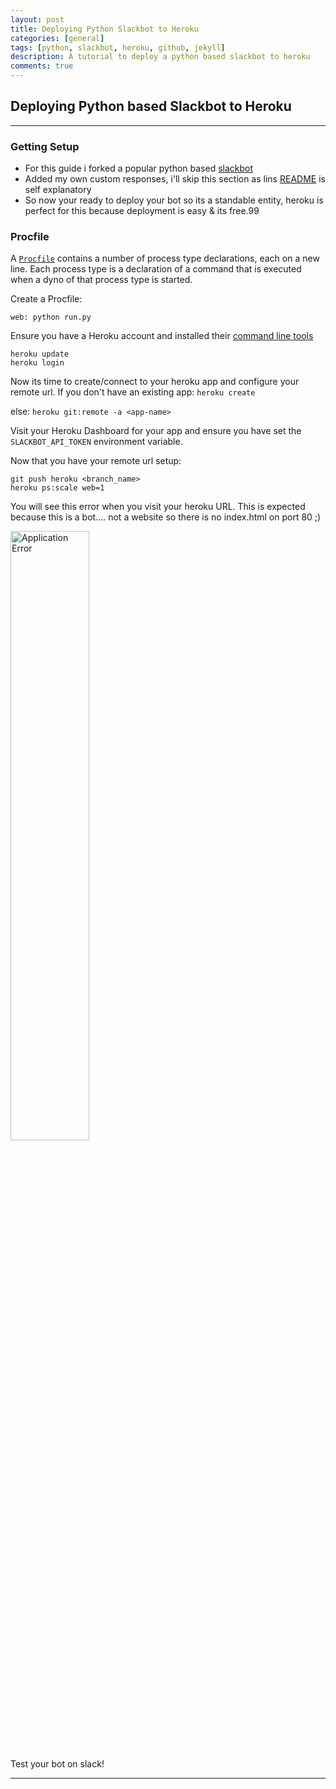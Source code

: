 ```yaml
---
layout: post
title: Deploying Python Slackbot to Heroku
categories: [general]
tags: [python, slackbot, heroku, github, jekyll]
description: A tutorial to deploy a python based slackbot to heroku
comments: true
---
```



## Deploying Python based Slackbot to Heroku ##


---------

### Getting Setup ###
- For this guide i forked a popular python based [slackbot](https://github.com/lins05/slackbot) 
- Added my own custom responses, i'll skip this section as lins [README](https://github.com/lins05/slackbot/blob/develop/README.md) is self explanatory
- So now your ready to deploy your bot so its a standable entity, heroku is perfect for this because deployment is easy & its free.99


### Procfile ###
A [`Procfile`](https://devcenter.heroku.com/articles/procfile) contains a number of process type declarations, each on a new line. Each process type is a declaration of a command that is executed when a dyno of that process type is started.

Create a Procfile:

```
web: python run.py
```

Ensure you have a Heroku account and installed their [command line tools](https://devcenter.heroku.com/articles/heroku-cli)

```
heroku update
heroku login
```

Now its time to create/connect to your heroku app and configure your remote url.
If you don't have an existing app:
    ```
    heroku create
    ```
    
else:
    ```
    heroku git:remote -a <app-name>
    ```

Visit your Heroku Dashboard for your app and ensure you have set the `SLACKBOT_API_TOKEN` environment variable.

Now that you have your remote url setup:

```
git push heroku <branch_name>
heroku ps:scale web=1
```

You will see this error when you visit your heroku URL. This is expected because this is a bot.... 
not a website so there is no index.html on port 80 ;)

<img src="https://s3.amazonaws.com/kave-dump/application_error.png" alt="Application Error" style="width: 50%;"/>

Test your bot on slack!


----------
